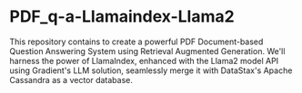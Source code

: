 # PDF_q-a-Llamaindex-Llama2
This repository contains to create a powerful PDF Document-based Question Answering System using Retrieval Augmented Generation. We'll harness the power of LlamaIndex, enhanced with the Llama2 model API using Gradient's LLM solution, seamlessly merge it with DataStax's Apache Cassandra as a vector database.
